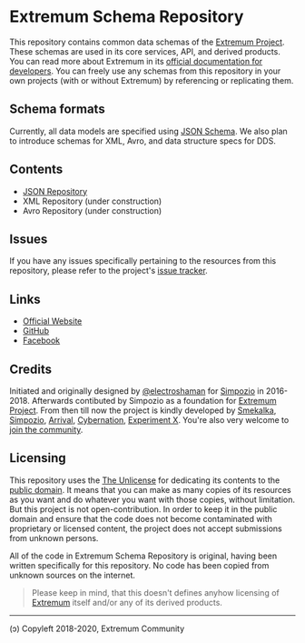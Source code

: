 # Extremum Schema Repository

This repository contains common data schemas of the [Extremum Project](http://extremum.io). These schemas are used in its core services, API, and derived products. You can read more about Extremum in its [official documentation for developers](https://docs.extremum.io). You can freely use any schemas from this repository in your own projects (with or without Extremum) by referencing or replicating them.

## Schema formats
Currently, all data models are specified using [JSON Schema](https://json-schema.org/). We also plan to introduce schemas for XML, Avro, and data structure specs for DDS.

## Contents
- [JSON Repository](/json/)
- XML Repository (under construction)
- Avro Repository (under construction)

## Issues

If you have any issues specifically pertaining to the resources from this repository, please refer to the project's [issue tracker](https://github.com/extremum-community/extremum-schema/issues).

## Links
- [Official Website](https://extremum.io)
- [GitHub](https://github.com/extremum-community)
- [Facebook](https://www.facebook.com/extremum.io)

## Credits

Initiated and originally designed by [@electroshaman](https://github.com/electroshaman) for [Simpozio](http://simpozio.com) in 2016-2018. Afterwards contibuted by Simpozio as a foundation for [Extremum Project](http://extremum.io). From then till now the project is kindly developed by [Smekalka](http://smekalka.com), [Simpozio](http://simpozio.com), [Arrival](http://arrival.com), [Cybernation](http://cybernation.com), [Experiment X](http://experimentx.co). You're also very welcome to [join the community](mailto:hello@extremum.io).

## Licensing
This repository uses the [The Unlicense](https://unlicense.org) for dedicating its contents to the [public domain](https://en.wikipedia.org/wiki/Public_domain). It means that you can make as many copies of its resources as you want and do whatever you want with those copies, without limitation. But this project is not open-contribution. In order to keep it in the public domain and ensure that the code does not become contaminated with proprietary or licensed content, the project does not accept submissions from unknown persons.

All of the code in Extremum Schema Repository is original, having been written specifically for this repository. No code has been copied from unknown sources on the internet.

> Please keep in mind, that this doesn't defines anyhow licensing of [Extremum](http://extremum.io) itself and/or any of its derived products.

---
(ɔ) Copyleft 2018-2020, Extremum Community